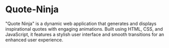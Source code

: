 # Quote-Ninja
"Quote Ninja" is a dynamic web application that generates and displays inspirational quotes with engaging animations. Built using HTML, CSS, and JavaScript, it features a stylish user interface and smooth transitions for an enhanced user experience.
